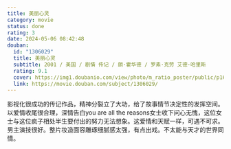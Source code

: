 ```yaml
---
title: 美丽心灵
category: movie
status: done
rating: 3
date: 2024-05-06 08:42:48
douban:
  id: "1306029"
  title: 美丽心灵
  subtitle: 2001 / 美国 / 剧情 传记 / 朗·霍华德 / 罗素·克劳 艾德·哈里斯
  rating: 9.1
  cover: https://img1.doubanio.com/view/photo/m_ratio_poster/public/p1665997400.jpg
  link: https://movie.douban.com/subject/1306029/
---
```


影视化很成功的传记作品，精神分裂立了大功，给了故事情节决定性的发挥空间。以爱情收尾很合理，深情告白you are all the reasons女士收下问心无愧，这位女士与这位疯子相处半生要付出的努力无法想象。这爱情和天赋一样，可遇不可求。男主演技很好。整片妆造面容雕琢细腻感太强，有点出戏。不太能与天才的世界同情。
